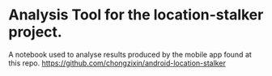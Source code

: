 # Analysis Tool for the location-stalker project.
A notebook used to analyse results produced by the mobile app found at this repo. https://github.com/chongzixin/android-location-stalker